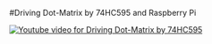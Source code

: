#Driving Dot-Matrix by 74HC595 and Raspberry Pi


[![Youtube video for Driving Dot-Matrix by 74HC595](https://img.youtube.com/vi/BWnAN15kpjw/0.jpg)](https://www.youtube.com/watch?v=BWnAN15kpjw)
